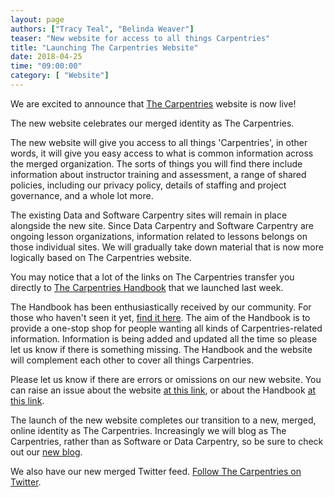 ```yaml
---
layout: page
authors: ["Tracy Teal", "Belinda Weaver"]
teaser: "New website for access to all things Carpentries"
title: "Launching The Carpentries Website"
date: 2018-04-25
time: "09:00:00"
category: [ "Website"]
---
```


We are excited to announce that [The Carpentries](https://carpentries.org/) website is now live!

The new website celebrates our merged identity as The Carpentries.

The new website will give you access to all things 'Carpentries', in other words, it will give you easy access to what is common information across the merged organization. The sorts of things you will find there include information about instructor training and assessment, a range of shared policies, including our privacy policy, details of staffing and project governance, and a whole lot more. 

The existing Data and Software Carpentry sites will remain in place alongside the new site. Since Data Carpentry and Software Carpentry are ongoing lesson organizations, information related to lessons belongs on those individual sites. We will gradually take down material that is now more logically based on The Carpentries website.   

You may notice that a lot of the links on The Carpentries transfer you directly to [The Carpentries Handbook](https://docs.carpentries.org/) that we launched last week. 

The Handbook has been enthusiastically received by our community. For those who haven't seen it yet, [find it here](https://docs.carpentries.org/). The aim of the Handbook is to provide a one-stop shop for people wanting all kinds of Carpentries-related information. Information is being added and updated all the time so please let us know if there is something missing. The Handbook and the website will complement each other to cover all things Carpentries.

Please let us know if there are errors or omissions on our new website. You can raise an issue about the website [at this link](https://github.com/carpentries/carpentries.org), or about the Handbook [at this link](https://github.com/carpentries/handbook). 

The launch of the new website completes our transition to a new, merged, online identity as The Carpentries. Increasingly we will blog as The Carpentries, rather than as Software or Data Carpentry, so be sure to check out our [new blog](https://carpentries.org/blog/). 

We also have our new merged Twitter feed. [Follow The Carpentries on Twitter](https://twitter.com/thecarpentries).




